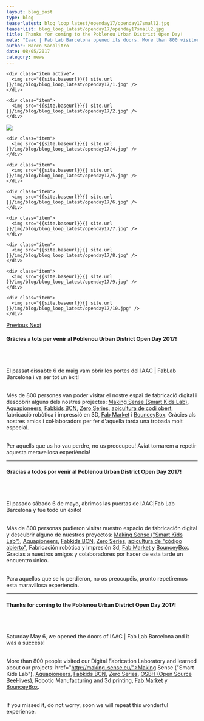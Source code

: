 ```yaml
---
layout: blog_post
type: blog
teaserlatest: blog_loop_latest/openday17/openday17small2.jpg
teaserlist: blog_loop_latest/openday17/openday17small2.jpg
title: Thanks for coming to the Poblenou Urban District Open Day!
meta: "Iaac | Fab Lab Barcelona opened its doors. More than 800 visitors If you are curious about technology and you want to learn how a Digital Fabrication Laboratory works, don't miss this appointment!"
author: Marco Sanalitro
date: 08/05/2017 
category: news
---
```


<!--<img src= "http://www.fablabbcn.org/img/blog/blog_loop_latest/openday17/openday171.jpg" align="middle"> 
<br>



<!----- Image Slider ----------------------------- Image Slider -------------->


<div id="carousel-example-generic" class="carousel slide" data-ride="carousel">

<!--------------- Wrapper for slides --------------->

  <div class="carousel-inner" role="listbox">
   
    <div class="item active">
      <img src="{{site.baseurl}}{{ site.url }}/img/blog/blog_loop_latest/openday17/1.jpg" />
    </div>
    
    <div class="item">
      <img src="{{site.baseurl}}{{ site.url }}/img/blog/blog_loop_latest/openday17/2.jpg" />
    </div>

  <div class="item">
      <img src="{{site.baseurl}}{{ site.url }}/img/blog/blog_loop_latest/openday17/3.jpg" />
    </div>
    
    <div class="item">
      <img src="{{site.baseurl}}{{ site.url }}/img/blog/blog_loop_latest/openday17/4.jpg" />
    </div>
    
    <div class="item">
      <img src="{{site.baseurl}}{{ site.url }}/img/blog/blog_loop_latest/openday17/5.jpg" />
    </div>
    
    <div class="item">
      <img src="{{site.baseurl}}{{ site.url }}/img/blog/blog_loop_latest/openday17/6.jpg" />
    </div>
    
    <div class="item">
      <img src="{{site.baseurl}}{{ site.url }}/img/blog/blog_loop_latest/openday17/7.jpg" />
    </div>
    
    <div class="item">
      <img src="{{site.baseurl}}{{ site.url }}/img/blog/blog_loop_latest/openday17/8.jpg" />
    </div>
    
    <div class="item">
      <img src="{{site.baseurl}}{{ site.url }}/img/blog/blog_loop_latest/openday17/9.jpg" />
    </div>
    
    <div class="item">
      <img src="{{site.baseurl}}{{ site.url }}/img/blog/blog_loop_latest/openday17/10.jpg" />
    </div>
</div>

<!-------------------- Controls --------------------->

  <a class="left carousel-control" href="#carousel-example-generic" role="button" data-slide="prev">
    <span class="glyphicon glyphicon-chevron-left" aria-hidden="true"></span>
    <span class="sr-only">Previous</span>
  </a>
  <a class="right carousel-control" href="#carousel-example-generic" role="button" data-slide="next">
    <span class="glyphicon glyphicon-chevron-right" aria-hidden="true"></span>
    <span class="sr-only">Next</span>
  </a>
</div>

<p><h4>Gràcies a tots per venir al Poblenou Urban District Open Day 2017!</h4><br><br>

El passat dissabte 6 de maig vam obrir les portes del IAAC | FabLab Barcelona i va ser tot un èxit!<br><br>

Més de 800 persones van poder visitar el nostre espai de fabricació digital i descobrir alguns dels nostres projectes: <a href="http://making-sense.eu/">Making Sense (Smart Kids Lab)</a>, <a href="http://aquapioneers.io/">Aquapioneers</a>, <a href="http://kids.fablabbcn.org/">Fabkids BCN</a>, <a href="http://fablabbcn.org/event/2017/01/21/zeroseries.html">Zero Series</a>, <a href="https://opensourcebeehives.com/">apicultura de codi obert</a>, fabricació robòtica i impressió en 3D, <a href="http://market.fablabs.io/">Fab Market</a> i <a href="https://www.facebook.com/bounceybox/">BounceyBox</a>. Gràcies als nostres amics i col·laboradors per fer d'aquella tarda una trobada molt especial.<br><br>

Per aquells que us ho vau perdre, no us preocupeu! Aviat tornarem a repetir aquesta meravellosa experiència!<br></p>

______

<p><h4>Gracias a todos por venir al Poblenou Urban District Open Day 2017!</h4><br><br>

El pasado sábado 6 de mayo, abrimos las puertas de IAAC|Fab Lab Barcelona y fue todo un éxito!<br><br>

Más de 800 personas pudieron visitar nuestro espacio de fabricación digital y descubrir alguno de nuestros proyectos: <a href="http://making-sense.eu/">Making Sense ("Smart Kids Lab")</a>, <a href="http://aquapioneers.io/">Aquapioneers</a>, <a href="http://kids.fablabbcn.org/">Fabkids BCN</a>, <a href="http://fablabbcn.org/event/2017/01/21/zeroseries.html">Zero Series</a>, <a href="https://opensourcebeehives.com/">apicultura de "código abierto"</a>, Fabricación robótica y Impresión 3d, <a href="http://market.fablabs.io/">Fab Market</a> y <a href="https://www.facebook.com/bounceybox/">BounceyBox</a>. Gracias a nuestros amigos y colaboradores por hacer de esta tarde un encuentro único.<br><br>

Para aquellos que se lo perdieron, no os preocupéis, pronto repetiremos esta maravillosa experiencia.<br></p>

______


<p><h4>Thanks for coming to the Poblenou Urban District Open Day 2017!</h4><br><br>

Saturday May 6, we opened the doors of IAAC | Fab Lab Barcelona and it was a success!<br><br>

More than 800 people visited our Digital Fabrication Laboratory and learned about our projects:
href="http://making-sense.eu/">Making Sense ("Smart Kids Lab")</a>, <a href="http://aquapioneers.io/">Aquapioneers</a>, <a href="http://kids.fablabbcn.org/">Fabkids BCN</a>, <a href="http://fablabbcn.org/event/2017/01/21/zeroseries.html">Zero Series</a>, <a href="https://opensourcebeehives.com/"> OSBH (Open Source BeeHives)</a>, Robotic Manufacturing and 3d printing, <a href="http://market.fablabs.io/">Fab Market</a> y <a href="https://www.facebook.com/bounceybox/">BounceyBox</a>.<br><br>

If you missed it, do not worry, soon we will repeat this wonderful experience.<br></p>




